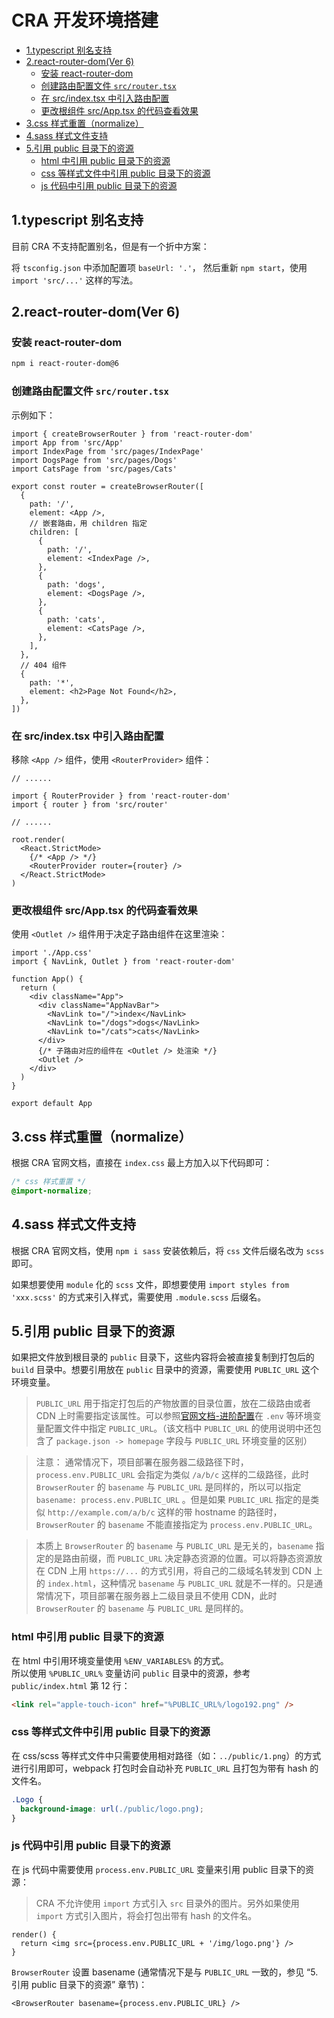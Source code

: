 # CRA 开发环境搭建

- [1.typescript 别名支持](#1typescript-别名支持)
- [2.react-router-dom(Ver 6)](#2react-router-domver-6)
  - [安装 react-router-dom](#安装-react-router-dom)
  - [创建路由配置文件 `src/router.tsx`](#创建路由配置文件-srcroutertsx)
  - [在 src/index.tsx 中引入路由配置](#在-srcindextsx-中引入路由配置)
  - [更改根组件 src/App.tsx 的代码查看效果](#更改根组件-srcapptsx-的代码查看效果)
- [3.css 样式重置（normalize）](#3css-样式重置normalize)
- [4.sass 样式文件支持](#4sass-样式文件支持)
- [5.引用 public 目录下的资源](#5引用-public-目录下的资源)
  - [html 中引用 public 目录下的资源](#html-中引用-public-目录下的资源)
  - [css 等样式文件中引用 public 目录下的资源](#css-等样式文件中引用-public-目录下的资源)
  - [js 代码中引用 public 目录下的资源](#js-代码中引用-public-目录下的资源)

## 1.typescript 别名支持

目前 CRA 不支持配置别名，但是有一个折中方案：

将 `tsconfig.json` 中添加配置项 `baseUrl: '.'`， 然后重新 `npm start`，使用 `import 'src/...'` 这样的写法。

## 2.react-router-dom(Ver 6)

### 安装 react-router-dom

```sh
npm i react-router-dom@6
```

### 创建路由配置文件 `src/router.tsx`

示例如下：

```tsx
import { createBrowserRouter } from 'react-router-dom'
import App from 'src/App'
import IndexPage from 'src/pages/IndexPage'
import DogsPage from 'src/pages/Dogs'
import CatsPage from 'src/pages/Cats'

export const router = createBrowserRouter([
  {
    path: '/',
    element: <App />,
    // 嵌套路由，用 children 指定
    children: [
      {
        path: '/',
        element: <IndexPage />,
      },
      {
        path: 'dogs',
        element: <DogsPage />,
      },
      {
        path: 'cats',
        element: <CatsPage />,
      },
    ],
  },
  // 404 组件
  {
    path: '*',
    element: <h2>Page Not Found</h2>,
  },
])
```

### 在 src/index.tsx 中引入路由配置

移除 `<App />` 组件，使用 `<RouterProvider>` 组件：

```tsx
// ......

import { RouterProvider } from 'react-router-dom'
import { router } from 'src/router'

// ......

root.render(
  <React.StrictMode>
    {/* <App /> */}
    <RouterProvider router={router} />
  </React.StrictMode>
)
```

### 更改根组件 src/App.tsx 的代码查看效果

使用 `<Outlet />` 组件用于决定子路由组件在这里渲染：

```tsx
import './App.css'
import { NavLink, Outlet } from 'react-router-dom'

function App() {
  return (
    <div className="App">
      <div className="AppNavBar">
        <NavLink to="/">index</NavLink>
        <NavLink to="/dogs">dogs</NavLink>
        <NavLink to="/cats">cats</NavLink>
      </div>
      {/* 子路由对应的组件在 <Outlet /> 处渲染 */}
      <Outlet />
    </div>
  )
}

export default App
```

## 3.css 样式重置（normalize）

根据 CRA 官网文档，直接在 `index.css` 最上方加入以下代码即可：

```css
/* css 样式重置 */
@import-normalize;
```

## 4.sass 样式文件支持

根据 CRA 官网文档，使用 `npm i sass` 安装依赖后，将 `css` 文件后缀名改为 `scss` 即可。

如果想要使用 `module` 化的 `scss` 文件，即想要使用 `import styles from 'xxx.scss'` 的方式来引入样式，需要使用 `.module.scss` 后缀名。

## 5.引用 public 目录下的资源

如果把文件放到根目录的 `public` 目录下，这些内容将会被直接复制到打包后的 `build` 目录中。想要引用放在 `public` 目录中的资源，需要使用 `PUBLIC_URL` 这个环境变量。

> `PUBLIC_URL` 用于指定打包后的产物放置的目录位置，放在二级路由或者 CDN 上时需要指定该属性。可以参照[官网文档-进阶配置](https://create-react-app.dev/docs/advanced-configuration)在 `.env` 等环境变量配置文件中指定 `PUBLIC_URL`。（该文档中 `PUBLIC_URL` 的使用说明中还包含了 `package.json -> homepage` 字段与 `PUBLIC_URL` 环境变量的区别）

> 注意： 通常情况下，项目部署在服务器二级路径下时，`process.env.PUBLIC_URL` 会指定为类似 `/a/b/c` 这样的二级路径，此时 `BrowserRouter` 的 `basename` 与 `PUBLIC_URL` 是同样的，所以可以指定 `basename: process.env.PUBLIC_URL` 。但是如果 `PUBLIC_URL` 指定的是类似 `http://example.com/a/b/c` 这样的带 hostname 的路径时， `BrowserRouter` 的 `basename` 不能直接指定为 `process.env.PUBLIC_URL`。

> 本质上 `BrowserRouter` 的 `basename` 与 `PUBLIC_URL` 是无关的，`basename` 指定的是路由前缀，而 `PUBLIC_URL` 决定静态资源的位置。可以将静态资源放在 CDN 上用 `https://...` 的方式引用，将自己的二级域名转发到 CDN 上的 `index.html`，这种情况 `basename` 与 `PUBLIC_URL` 就是不一样的。只是通常情况下，项目部署在服务器上二级目录且不使用 CDN，此时 `BrowserRouter` 的 `basename` 与 `PUBLIC_URL` 是同样的。

### html 中引用 public 目录下的资源

在 html 中引用环境变量使用 `%ENV_VARIABLES%` 的方式。  
所以使用 `%PUBLIC_URL%` 变量访问 `public` 目录中的资源，参考 `public/index.html` 第 12 行：

```html
<link rel="apple-touch-icon" href="%PUBLIC_URL%/logo192.png" />
```

### css 等样式文件中引用 public 目录下的资源

在 css/scss 等样式文件中只需要使用相对路径（如：`../public/1.png`）的方式进行引用即可，webpack 打包时会自动补充 `PUBLIC_URL` 且打包为带有 hash 的文件名。

```css
.Logo {
  background-image: url(./public/logo.png);
}
```

### js 代码中引用 public 目录下的资源

在 js 代码中需要使用 `process.env.PUBLIC_URL` 变量来引用 public 目录下的资源：

> CRA 不允许使用 `import` 方式引入 `src` 目录外的图片。另外如果使用 `import` 方式引入图片，将会打包出带有 hash 的文件名。

```tsx
render() {
  return <img src={process.env.PUBLIC_URL + '/img/logo.png'} />
}
```

`BrowserRouter` 设置 basename (通常情况下是与 `PUBLIC_URL` 一致的，参见 “5. 引用 public 目录下的资源” 章节)：

```tsx
<BrowserRouter basename={process.env.PUBLIC_URL} />
```
